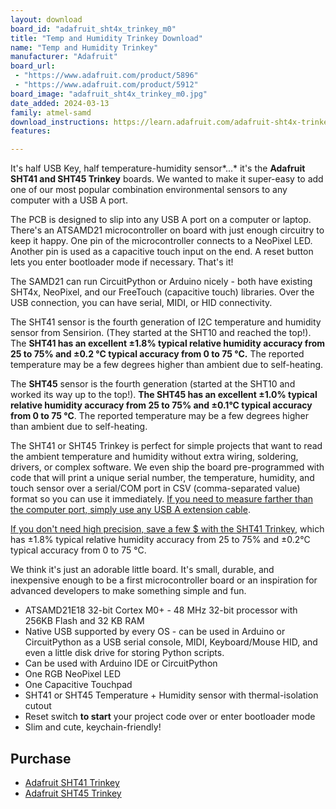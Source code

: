 ```yaml
---
layout: download
board_id: "adafruit_sht4x_trinkey_m0"
title: "Temp and Humidity Trinkey Download"
name: "Temp and Humidity Trinkey"
manufacturer: "Adafruit"
board_url:
 - "https://www.adafruit.com/product/5896"
 - "https://www.adafruit.com/product/5912"
board_image: "adafruit_sht4x_trinkey_m0.jpg"
date_added: 2024-03-13
family: atmel-samd
download_instructions: https://learn.adafruit.com/adafruit-sht4x-trinkey/install-circuitpython
features:

---
```


It's half USB Key, half temperature-humidity sensor*...* it's the **Adafruit SHT41 and SHT45 Trinkey** boards. We wanted to make it super-easy to add one of our most popular combination environmental sensors to any computer with a USB A port.

The PCB is designed to slip into any USB A port on a computer or laptop. There's an ATSAMD21 microcontroller on board with just enough circuitry to keep it happy. One pin of the microcontroller connects to a NeoPixel LED. Another pin is used as a capacitive touch input on the end. A reset button lets you enter bootloader mode if necessary. That's it!

The SAMD21 can run CircuitPython or Arduino nicely - both have existing SHT4x, NeoPixel, and our FreeTouch (capacitive touch) libraries. Over the USB connection, you can have serial, MIDI, or HID connectivity.

The SHT41 sensor is the fourth generation of I2C temperature and humidity sensor from Sensirion. (They started at the SHT10 and reached the top!). The **SHT41 has an excellent ±1.8% typical relative humidity accuracy from 25 to 75% and ±0.2 °C typical accuracy from 0 to 75 °C.** The reported temperature may be a few degrees higher than ambient due to self-heating.

The **SHT45** sensor is the fourth generation (started at the SHT10 and worked its way up to the top!). **The SHT45 has an excellent ±1.0% typical relative humidity accuracy from 25 to 75% and ±0.1°C typical accuracy from 0 to 75 °C**. The reported temperature may be a few degrees higher than ambient due to self-heating.

The SHT41 or SHT45 Trinkey is perfect for simple projects that want to read the ambient temperature and humidity without extra wiring, soldering, drivers, or complex software. We even ship the board pre-programmed with code that will print a unique serial number, the temperature, humidity, and touch sensor over a serial/COM port in CSV (comma-separated value) format so you can use it immediately. [If you need to measure farther than the computer port, simply use any USB A extension cable](https://www.adafruit.com/product/993).

[If you don't need high precision, save a few $ with the SHT41 Trinkey](https://www.adafruit.com/product/5912), which has ±1.8% typical relative humidity accuracy from 25 to 75% and ±0.2°C typical accuracy from 0 to 75 °C.

We think it's just an adorable little board. It's small, durable, and inexpensive enough to be a first microcontroller board or an inspiration for advanced developers to make something simple and fun.

- ATSAMD21E18 32-bit Cortex M0+ - 48 MHz 32-bit processor with 256KB Flash and 32 KB RAM
- Native USB supported by every OS - can be used in Arduino or CircuitPython as a USB serial console, MIDI, Keyboard/Mouse HID, and even a little disk drive for storing Python scripts.
- Can be used with Arduino IDE or CircuitPython
- One RGB NeoPixel LED
- One Capacitive Touchpad
- SHT41 or SHT45 Temperature + Humidity sensor with thermal-isolation cutout
- Reset switch **to start** your project code over or enter bootloader mode
- Slim and cute, keychain-friendly!

## Purchase

* [Adafruit SHT41 Trinkey](https://www.adafruit.com/product/5912)
* [Adafruit SHT45 Trinkey](https://www.adafruit.com/product/5896)